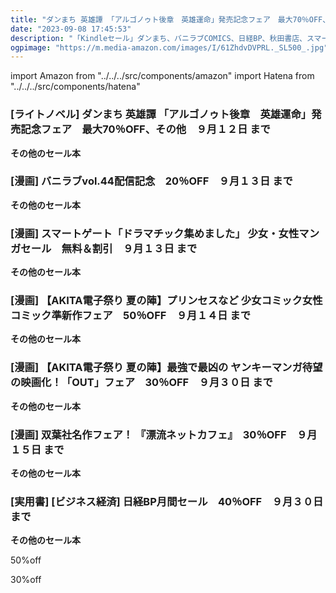 ```yaml
---
title: "ダンまち 英雄譚 「アルゴノゥト後章　英雄運命」発売記念フェア　最大70％OFF、日経BP月間セール　40％OFF"
date: "2023-09-08 17:45:53"
description: "「Kindleセール」ダンまち、バニラブCOMICS、日経BP、秋田書店、スマートゲート、アクションコミックス"
ogpimage: "https://m.media-amazon.com/images/I/61ZhdvDVPRL._SL500_.jpg"
---
```

import Amazon from "../../../src/components/amazon"
import Hatena from "../../../src/components/hatena"





### [ライトノベル] ダンまち 英雄譚 「アルゴノゥト後章　英雄運命」発売記念フェア　最大70％OFF、その他　９月１２日 まで
<Amazon asin="B0C22M8P29" />



<Amazon asin="B0BF9RZX7M" />


<Amazon asin="B07MDB2F75" />


**その他のセール本**

<Hatena src="https://kyukyunyorituryo.github.io/kindle_sale/html/20230912s34981.html" title=""/>


### [漫画] バニラブvol.44配信記念　20％OFF　９月１３日 まで

<Amazon asin="B0B9ZVS1NZ" />



<Amazon asin="B09N8SX7WM" />



<Amazon asin="B0B17R7NFZ" />


**その他のセール本**

<Hatena src="https://kyukyunyorituryo.github.io/kindle_sale/html/20230913s34907.html" title=""/>


### [漫画] スマートゲート「ドラマチック集めました」 少女・女性マンガセール　無料＆割引　９月１３日 まで

<Amazon asin="B0B749WWD3" />



<Amazon asin="B0BSL672D3" />


<Amazon asin="B0BSKNHDG9" />


**その他のセール本**

<Hatena src="https://kyukyunyorituryo.github.io/kindle_sale/html/20230913s34910.html" title=""/>


### [漫画] 【AKITA電子祭り 夏の陣】プリンセスなど 少女コミック女性コミック準新作フェア　50％OFF　９月１４日 まで

<Amazon asin="B0B6FJPB7W" />


<Amazon asin="B0B6FJ35WZ" />


<Amazon asin="B0B6FG1MM4" />


**その他のセール本**

<Hatena src="https://kyukyunyorituryo.github.io/kindle_sale/html/20230914s35044.html" title=""/>


### [漫画] 【AKITA電子祭り 夏の陣】最強で最凶の ヤンキーマンガ待望の映画化！「OUT」フェア　30％OFF　９月３０日 まで

<Amazon asin="B00KM1OX2I" />


<Amazon asin="B01I35DHE4" />


**その他のセール本**

<Hatena src="https://kyukyunyorituryo.github.io/kindle_sale/html/20230930s35056.html" title=""/>


### [漫画] 双葉社名作フェア！ 『漂流ネットカフェ』　30％OFF　９月１５日 まで

<Amazon asin="B07BHCRQJW" />


<Amazon asin="B009DYODWK" />


<Amazon asin="B00FBA2TUS" />


**その他のセール本**

<Hatena src="https://kyukyunyorituryo.github.io/kindle_sale/html/20230915s34960.html" title=""/>


### [実用書] [ビジネス経済] 日経BP月間セール　40％OFF　９月３０日 まで

<Amazon asin="B0BLRHBPLM" />


<Amazon asin="B0BLH4BH1Q" />


<Amazon asin="B0BWBWCTBC" />


**その他のセール本**

<Hatena src="https://kyukyunyorituryo.github.io/kindle_sale/html/20230930s34917.html" title=""/>


50%off
<Amazon asin="B0BTD51FBK" />

<Amazon asin="B00LAVHIBW" />


<Amazon asin="B00QUT3IUO" />


<Amazon asin="B00L3VGHYI" />



30%off

<Amazon asin="B0C6LX8S1S" />



